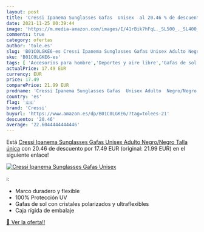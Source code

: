 ```yaml
---
layout: post
title: 'Cressi Ipanema Sunglasses Gafas  Unisex  al 20.46 % de descuento'
date: 2021-11-25 00:39:44
image: 'https://m.media-amazon.com/images/I/41rBik7hFqL._SL500_._SL400_.jpg'
comments: true
category: ofertas
author: 'tole.es'
slug: 'B01C0LGKE6-es Cressi Ipanema Sunglasses Gafas Unisex Adulto Negro/Negro...'
sku: 'B01C0LGKE6-es'
tags: [ 'Accesorios para hombre','Deportes y aire libre','Gafas de sol para hombre','Gafas y accesorios para hombre','Ropa','Ropa para hombre','cressi','gafas', ]
actualPrice: 17.49 EUR
currency: EUR
price: 17.49
comparePrice: 21.99 EUR
prodname: 'Cressi Ipanema Sunglasses Gafas  Unisex Adulto  Negro/Negro  Talla única'
country: 'es'
flag: '🇪🇸'
brand: 'Cressi'
buyurl: 'https://www.amazon.es/dp/B01C0LGKE6/?tag=tolees-21'
descuento: '20.46'
average: '22.6044444444446'
---
```


Está [Cressi Ipanema Sunglasses Gafas  Unisex Adulto  Negro/Negro  Talla única](https://www.amazon.es/dp/B01C0LGKE6/?tag=tolees-21) con 20.46 de descuento por 17.49 EUR (original: 21.99 EUR) en el siguiente enlace!

[![Cressi Ipanema Sunglasses Gafas  Unisex ](https://m.media-amazon.com/images/I/41rBik7hFqL._SL500_._SL400_.jpg)](https://www.amazon.es/dp/B01C0LGKE6/?tag=tolees-21)

ℹ️:

- Marco duradero y flexible
- 100% Protección UV
- Gafas de sol con cristales polarizados y ultraflexibles
- Caja rígida de embalaje

[🛒 Ver la oferta!!](https://www.amazon.es/dp/B01C0LGKE6/?tag=tolees-21)
